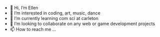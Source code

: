 - 👋 Hi, I’m Ellen
- 👀 I’m interested in coding, art, music, dance
- 🌱 I’m currently learning com sci at carleton
- 💞️ I’m looking to collaborate on any web or game development projects
- 📫 How to reach me ...

<!---
ellench4n/ellench4n is a ✨ special ✨ repository because its `README.md` (this file) appears on your GitHub profile.
You can click the Preview link to take a look at your changes.
--->
